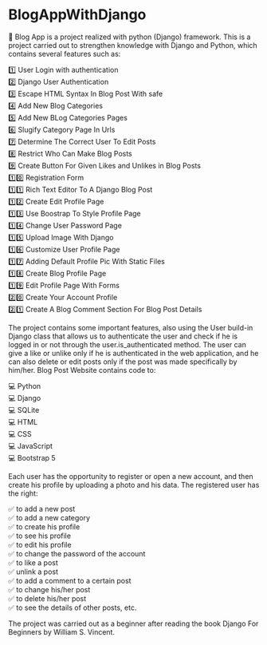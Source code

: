 # BlogAppWithDjango

📄 Blog App is a project realized with python (Django) framework. This is a project carried out to strengthen knowledge with Django and Python, which contains several features such as:
  
  1️⃣ User Login with authentication<br/> 
  2️⃣ Django User Authentication<br/>
  3️⃣ Escape HTML Syntax In Blog Post With safe<br/>
  4️⃣ Add New Blog Categories<br/>
  5️⃣ Add New BLog Categories Pages<br/>
  6️⃣ Slugify Category Page In Urls<br/>
  7️⃣ Determine The Correct User To Edit Posts<br/>
  8️⃣ Restrict Who Can Make Blog Posts<br/>
  9️⃣ Create Button For Given Likes and Unlikes in Blog Posts<br/>
  1️⃣0️⃣ Registration Form<br/>
  1️⃣1️⃣ Rich Text Editor To A Django Blog Post<br/>
  1️⃣2️⃣ Create Edit Profile Page<br/>
  1️⃣3️⃣ Use Boostrap To Style Profile Page<br/>
  1️⃣4️⃣ Change User Password Page<br/>
  1️⃣5️⃣ Upload Image With Django<br/>
  1️⃣6️⃣ Customize User Profile Page<br/>
  1️⃣7️⃣ Adding Default Profile Pic With Static Files<br/>
  1️⃣8️⃣ Create Blog Profile Page<br/>
  1️⃣9️⃣ Edit Profile Page With Forms<br/>
  2️⃣0️⃣ Create Your Account Profile<br/>
  2️⃣1️⃣ Create A Blog Comment Section For Blog Post Details<br/>

The project contains some important features, also using the User build-in Django class that allows us to authenticate the user and check if he is logged in or not through the user.is_authenticated method. The user can give a like or unlike only if he is authenticated in the web application, and he can also delete or edit posts only if the post was made specifically by him/her. Blog Post Website contains code to:

💻 Python <br/>
💻 Django <br/>
💻 SQLite <br/>
💻 HTML <br/>
💻 CSS <br/>
💻 JavaScript <br/>
💻 Bootstrap 5 <br/>

Each user has the opportunity to register or open a new account, and then create his profile by uploading a photo and his data. The registered user has the right:

✅ to add a new post<br/>
✅ to add a new category<br/>
✅ to create his profile<br/>
✅ to see his profile<br/>
✅ to edit his profile<br/>
✅ to change the password of the account<br/>
✅ to like a post<br/>
✅ unlink a post<br/>
✅ to add a comment to a certain post<br/>
✅ to change his/her post<br/>
✅ to delete his/her post<br/>
✅ to see the details of other posts, etc.<br/>

The project was carried out as a beginner after reading the book Django For Beginners by William S. Vincent.
